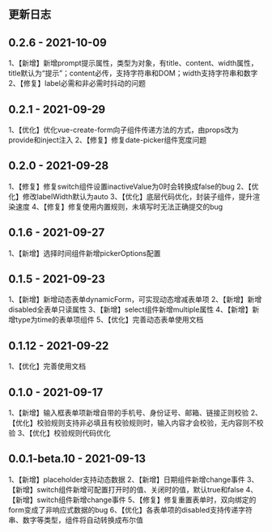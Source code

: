 ## 更新日志
## 0.2.6 - 2021-10-09
1、【新增】新增prompt提示属性，类型为对象，有title、content、width属性，title默认为“提示”；content必传，支持字符串和DOM；width支持字符串和数字
2、【修复】label必需和非必需时抖动的问题

## 0.2.1 - 2021-09-29
1、【优化】优化vue-create-form向子组件传递方法的方式，由props改为provide和inject注入
2、【修复】修复date-picker组件宽度问题

## 0.2.0 - 2021-09-28
1、【修复】修复switch组件设置inactiveValue为0时会转换成false的bug
2、【优化】修改labelWidth默认为auto
3、【优化】底层代码优化，封装子组件，提升渲染速度
4、【修复】修复使用内置规则，未填写时无法正确提交的bug
## 0.1.6 - 2021-09-27
1、【新增】选择时间组件新增pickerOptions配置
## 0.1.5 - 2021-09-23
1、【新增】新增动态表单dynamicForm，可实现动态增减表单项
2、【新增】新增disabled全表单只读属性
3、【新增】select组件新增multiple属性
4、【新增】新增type为time的表单项组件
5、【优化】完善动态表单使用文档

## 0.1.12 - 2021-09-22
1、【优化】完善使用文档


## 0.1.0 - 2021-09-17
1、【新增】输入框表单项新增自带的手机号、身份证号、邮箱、链接正则校验
2、【优化】校验规则支持非必填且有校验规则时，输入内容才会校验，无内容则不校验
3、【优化】校验规则代码优化


## 0.0.1-beta.10 - 2021-09-13
1、【新增】placeholder支持动态数据
2、【新增】日期组件新增change事件
3、【新增】switch组件新增可配置打开时的值、关闭时的值，默认true和false
4、【新增】switch组件新增change事件
5、【修复】修复重置表单时，双向绑定的form变成了非响应式数据的bug
6、【优化】各表单项的disabled支持传递字符串、数字等类型，组件将自动转换成布尔值